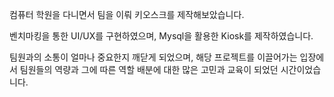 컴퓨터 학원을 다니면서 팀을 이뤄 키오스크를 제작해보았습니다.

벤치마킹을 통한 UI/UX를 구현하였으며, Mysql을 활용한 Kiosk를 제작하였습니다.

팀원과의 소통이 얼마나 중요한지 깨닫게 되었으며, 해당 프로젝트를 이끌어가는 입장에서 팀원들의 역량과 그에 따른 역할 배분에 대한 많은 고민과 교육이 되었던 시간이었습니다.